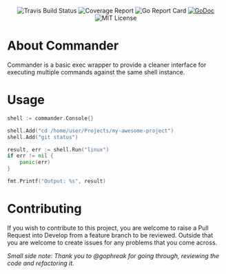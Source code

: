 <p align="center">
    <img src="https://travis-ci.org/mikeyscode/commander.svg?branch=develop" alt="Travis Build Status">
    <img src="https://codecov.io/gh/mikeyscode/commander/branch/develop/graph/badge.svg" alt="Coverage Report">
    <img src="https://goreportcard.com/badge/github.com/mikeyscode/commander" alt="Go Report Card">
    <a href="https://godoc.org/github.com/mikeyscode/commander"><img src="https://godoc.org/github.com/mikeyscode/commander?status.svg" alt="GoDoc"></a>
    <img src="https://img.shields.io/badge/License-MIT-blue.svg" alt="MIT License"/>
</p>


# About Commander
Commander is a basic exec wrapper to provide a cleaner interface for executing multiple commands against the same shell instance.

# Usage
```go
shell := commander.Console{}

shell.Add("cd /home/user/Projects/my-awesome-project")
shell.Add("git status")

result, err := shell.Run("linux")
if err != nil {
    panic(err)
}

fmt.Printf("Output: %s", result)
```

# Contributing
If you wish to contribute to this project, you are welcome to raise a Pull Request into Develop from a feature branch to be reviewed. Outside that you are welcome to create issues for any problems that you come across.

*Small side note: Thank you to @gophreak for going through, reviewing the code and refactoring it.*